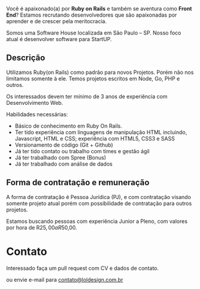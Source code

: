 Você é apaixonado(a) por **Ruby on Rails** e também se aventura como **Front End**?
Estamos recrutando desenvolvedores que são apaixonadas por aprender e de crescer pela meritocracia.

Somos uma Software House localizada em São Paulo – SP. Nosso foco atual é desenvolver software para StartUP.


## Descrição

Utilizamos Ruby(on Rails) como padrão para novos Projetos. Porém não nos limitamos somente à ele.
Temos projetos escritos em Node, Go, PHP e outros.

Os interessados devem ter mínimo de 3 anos de experiência com Desenvolvimento Web.

Habilidades necessárias:

- Básico de conhecimento em Ruby On Rails.
- Ter tido experiência com linguagens de manipulação HTML incluindo, Javascript, HTML e CSS; experiência com HTML5, CSS3 e SASS
- Versionamento de código (Git + Github)
- Já ter tido contato ou trabalho com times e gestão ágil
- Já ter trabalhado com Spree (Bonus)
- Já ter trabalhado com análise de dados

## Forma de contratação e remuneração

A forma de contratação é Pessoa Jurídica (PJ), e com contratação visando somente projeto atual porém com possibilidade de contratação para outros projetos.

Estamos buscando pessoas com experiência Junior a Pleno, com valores por hora de R$25,00 a R$50,00.

# Contato

Interessado faça um pull request com CV e dados de contato.

ou envie e-mail para contato@loldesign.com.br
